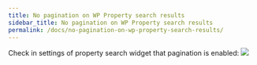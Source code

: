 ```yaml
---
title: No pagination on WP Property search results
sidebar_title: No pagination on WP Property search results
permalink: /docs/no-pagination-on-wp-property-search-results/
---
```


Check in settings of property search widget that pagination is enabled:
![](https://i.embed.ly/1/image?url=http%3A%2F%2Fcontent.screencast.com%2Fusers%2FMariaKravchenko%2Ffolders%2FJing%2Fmedia%2F117dadb6-aa10-41af-9353-9d567351d105%2F2014-02-21_1619.png&key=afea23f29e5a4f63bd166897e3dc72df)